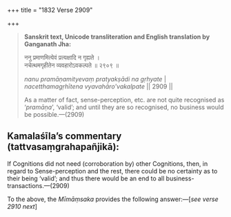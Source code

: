 +++
title = "1832 Verse 2909"

+++
> **Sanskrit text, Unicode transliteration and English translation by Ganganath Jha:** 
>
> ननु प्रमाणमित्येवं प्रत्यक्षादि न गृह्यते ।  
> नचेत्थमगृहीतेन व्यवहारोऽवकल्पते ॥ २९०९ ॥ 
>
> *nanu pramāṇamityevaṃ pratyakṣādi na gṛhyate* \|  
> *nacetthamagṛhītena vyavahāro'vakalpate* \|\| 2909 \|\| 
>
> As a matter of fact, sense-perception, etc. are not quite recognised as ‘*pramāṇa*’, ‘valid’; and until they are so recognised, no business would be possible.—(2909)



## Kamalaśīla’s commentary (tattvasaṃgrahapañjikā):

If Cognitions did not need (corroboration by) other Cognitions, then, in regard to Sense-perception and the rest, there could be no certainty as to their being ‘valid’; and thus there would be an end to all business-transactions.—(2909)

To the above, the *Mīmāṃsaka* provides the following answer:—[*see verse 2910 next*]


